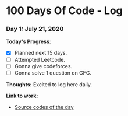 # 100 Days Of Code - Log

### Day 1: July 21, 2020

**Today's Progress**: 
- [x] Planned next 15 days.
- [ ] Attempted Leetcode.
- [ ] Gonna give codeforces.
- [ ] Gonna solve 1 question on GFG.

**Thoughts:** Excited to log here daily.

**Link to work:** 
* [Source codes of the day](https://github.com/ere6us/100-days-of-code/tree/master/DailyCodes/2020/July/21)
